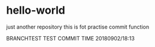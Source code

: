 # hello-world
just another repository
this is fot practise commit function

BRANCHTEST TEST COMMIT
TIME  20180902/18:13
